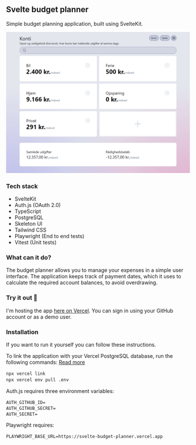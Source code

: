 ## Svelte budget planner

Simple budget planning application, built using SvelteKit.

<img src="screenshot_01.png">

### Tech stack

- SvelteKit
- Auth.js (OAuth 2.0)
- TypeScript
- PostgreSQL
- Skeleton UI
- Tailwind CSS
- Playwright (End to end tests)
- Vitest (Unit tests)

### What can it do?

The budget planner allows you to manage your expenses in a simple user interface. The application keeps track of payment dates, which it uses to calculate the required account balances, to avoid overdrawing.

### Try it out 🚀

I'm hosting the app [here on Vercel](https://svelte-budget-planner.vercel.app/). You can sign in using your GitHub account or as a demo user.

### Installation

If you want to run it yourself you can follow these instructions.

To link the application with your Vercel PostgreSQL database, run the following commands:
[Read more](https://vercel.com/docs/cli)

```bash
npx vercel link
npx vercel env pull .env
```

Auth.js requires three environment variables:

```
AUTH_GITHUB_ID=
AUTH_GITHUB_SECRET=
AUTH_SECRET=
```

Playwright requires:

```
PLAYWRIGHT_BASE_URL=https://svelte-budget-planner.vercel.app
```
